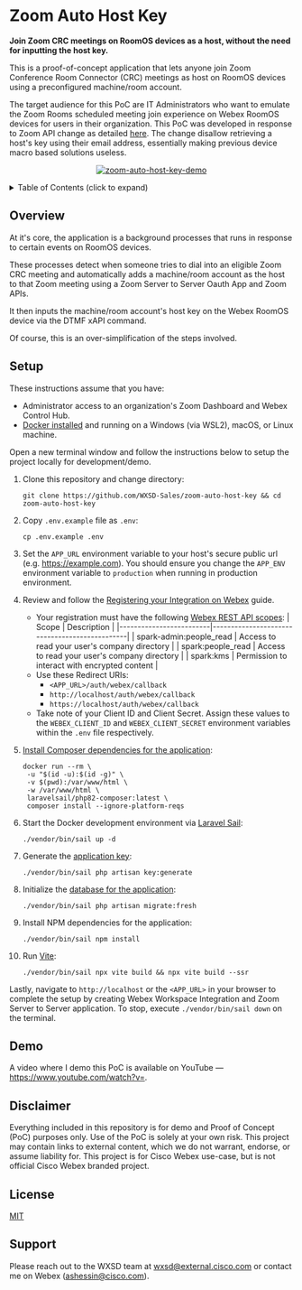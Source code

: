 # Zoom Auto Host Key

**Join Zoom CRC meetings on RoomOS devices as a host, without the need for inputting the host key.**

This is a proof-of-concept application that lets anyone join Zoom Conference Room Connector (CRC) meetings as host on
RoomOS devices using a preconfigured machine/room account.

The target audience for this PoC are IT Administrators who want to emulate the Zoom Rooms scheduled meeting join
experience on Webex RoomOS devices for users in their organization. This PoC was developed in response to Zoom API
change as detailed [here](https://devforum.zoom.us/t/not-able-to-retrieve-host-key-using-users-api/70898).
The change disallow retrieving a host's key using their email address, essentially making previous device macro based
solutions useless.

<p align="center">
   <a href="https://www.youtube.com/watch?v=" target="_blank">
       <img src="" alt="zoom-auto-host-key-demo"/>
    </a>
</p>

<!-- ⛔️ MD-MAGIC-EXAMPLE:START (TOC:collapse=true&collapseText=Click to expand) -->
<details>
<summary>Table of Contents (click to expand)</summary>

- [Overview](#overview)
- [Setup](#setup)
- [Demo](#demo)
- [Disclaimer](#disclaimer)
- [License](#license)
- [Support](#support)

</details>
<!-- ⛔️ MD-MAGIC-EXAMPLE:END -->

## Overview

At it's core, the application is a background processes that runs in response to certain events on RoomOS devices.

These processes detect when someone tries to dial into an eligible Zoom CRC meeting and automatically adds a
machine/room account as the host to that Zoom meeting using a Zoom Server to Server Oauth App and Zoom APIs.

It then inputs the machine/room account's host key on the Webex RoomOS device via the DTMF xAPI command.

Of course, this is an over-simplification of the steps involved.

## Setup

These instructions assume that you have:

- Administrator access to an organization's Zoom Dashboard and Webex Control Hub.
- [Docker installed](https://docs.docker.com/engine/install/) and running on a Windows (via WSL2), macOS, or Linux
  machine.

Open a new terminal window and follow the instructions below to setup the project locally for development/demo.

1. Clone this repository and change directory:

   ```
   git clone https://github.com/WXSD-Sales/zoom-auto-host-key && cd zoom-auto-host-key
   ```

2. Copy `.env.example` file as `.env`:

   ```
   cp .env.example .env
   ```

3. Set the `APP_URL` environment variable to your host's secure public url (e.g. https://example.com). You should
   ensure you change the `APP_ENV` environment variable to `production` when running in production environment.

4. Review and follow the [Registering your Integration
   on Webex](https://developer.webex.com/docs/integrations#registering-your-integration) guide.

   - Your registration must have the following [Webex REST API scopes](https://developer.webex.com/docs/integrations#scopes):
     | Scope | Description |
     |-------------------------|-----------------------------------------------|
     | spark-admin:people_read | Access to read your user's company directory |
     | spark:people_read | Access to read your user's company directory |
     | spark:kms | Permission to interact with encrypted content |
   - Use these Redirect URIs:
     - `<APP_URL>/auth/webex/callback`
     - `http://localhost/auth/webex/callback`
     - `https://localhost/auth/webex/callback`
   - Take note of your Client ID and Client Secret. Assign these values to the `WEBEX_CLIENT_ID`
     and `WEBEX_CLIENT_SECRET` environment variables within the `.env` file respectively.

5. [Install Composer dependencies for the application](https://laravel.com/docs/10.x/sail#installing-composer-dependencies-for-existing-projects):

   ```
   docker run --rm \
    -u "$(id -u):$(id -g)" \
    -v $(pwd):/var/www/html \
    -w /var/www/html \
    laravelsail/php82-composer:latest \
    composer install --ignore-platform-reqs
   ```

6. Start the Docker development environment via [Laravel Sail](https://laravel.com/docs/10.x/sail):

   ```
   ./vendor/bin/sail up -d
   ```

7. Generate the [application key](https://laravel.com/docs/10.x/encryption#configuration):

   ```
   ./vendor/bin/sail php artisan key:generate
   ```

8. Initialize the [database for the application](https://laravel.com/docs/9.x/migrations#drop-all-tables-migrate=):

   ```
   ./vendor/bin/sail php artisan migrate:fresh
   ```

9. Install NPM dependencies for the application:

   ```
   ./vendor/bin/sail npm install
   ```

10. Run [Vite](https://laravel.com/docs/10.x/vite):
    ```
    ./vendor/bin/sail npx vite build && npx vite build --ssr
    ```

Lastly, navigate to `http://localhost` or the `<APP_URL>` in your browser to complete the setup by creating
Webex Workspace Integration and Zoom Server to Server application. To stop, execute `./vendor/bin/sail down` on the
terminal.

## Demo

A video where I demo this PoC is available on YouTube — https://www.youtube.com/watch?v=.

## Disclaimer

Everything included in this repository is for demo and Proof of Concept (PoC) purposes only. Use of the PoC is solely
at your own risk. This project may contain links to external content, which we do not warrant, endorse, or assume
liability for. This project is for Cisco Webex use-case, but is not official Cisco Webex branded project.

## License

[MIT](./LICENSE)

## Support

Please reach out to the WXSD team at [wxsd@external.cisco.com](mailto:wxsd@external.cisco.com?cc=ashessin@cisco.com&subject=Zoom%20Auto%20Host%20Key) or contact me on Webex (ashessin@cisco.com).
